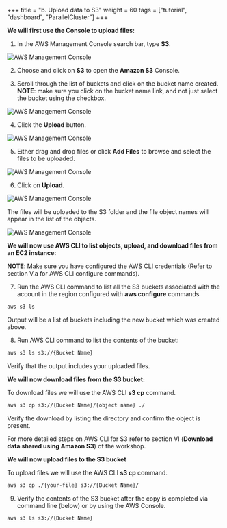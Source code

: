 +++
title = "b. Upload data to S3"
weight = 60
tags = ["tutorial", "dashboard", "ParallelCluster"]
+++

**We will first use the Console to upload files:**

1.	In the AWS Management Console search bar, type **S3**.

![AWS Management Console](/images/hpc-aws-parallelcluster-workshop/S3/S3Service.png)

2.	Choose and click on **S3** to open the **Amazon S3** Console.

3.	Scroll through the list of buckets and click on the bucket name created. **NOTE**: make sure you click on the bucket name link, and not just select the bucket using the checkbox.

![AWS Management Console](/images/hpc-aws-parallelcluster-workshop/S3/S3SelectBucketLink.png)

4.	Click the **Upload** button.

![AWS Management Console](/images/hpc-aws-parallelcluster-workshop/S3/S3UploadClickUpload.png)

5.	Either drag and drop files or click  **Add Files** to browse and select the files to be uploaded.

![AWS Management Console](/images/hpc-aws-parallelcluster-workshop/S3/S3UploadAddFiles.png)

6.	Click on **Upload**.

![AWS Management Console](/images/hpc-aws-parallelcluster-workshop/S3/S3UploadAddFilesUpload.png)

The files will be uploaded to the S3 folder and the file object names will appear in the list of the objects.

![AWS Management Console](/images/hpc-aws-parallelcluster-workshop/S3/S3UploadAddFilesUploaded.png)


**We will now use AWS CLI to list objects, upload, and download files from an EC2 instance:**

**NOTE**: Make sure you have configured the AWS CLI credentials (Refer to section V.a for AWS CLI configure commands).


7.	Run the AWS CLI command to list all the S3 buckets associated with the account in the region configured with **aws configure** commands

```bash
aws s3 ls
```

Output will be a list of buckets including the new bucket which was created above.

8.	Run AWS CLI command to list the contents of the bucket:

```bash
aws s3 ls s3://{Bucket Name}
```

Verify that the output includes your uploaded files.


**We will now download files from the S3 bucket:**

To download files we will use the AWS CLI **s3 cp** command.

```bash
aws s3 cp s3://{Bucket Name}/{object name} ./
```

Verify the download by listing the directory and confirm the object is present.

For more detailed steps on AWS CLI for S3 refer to section VI (**Download data shared using Amazon S3**) of the workshop.


**We will now upload files to the S3 bucket**

 To upload files we will use the AWS CLI **s3 cp** command.

```bash
aws s3 cp ./{your-file} s3://{Bucket Name}/
```

9.	Verify the contents of the S3 bucket after the copy is completed via command line (below) or by using the AWS Console.

```bash
aws s3 ls s3://{Bucket Name}
```
